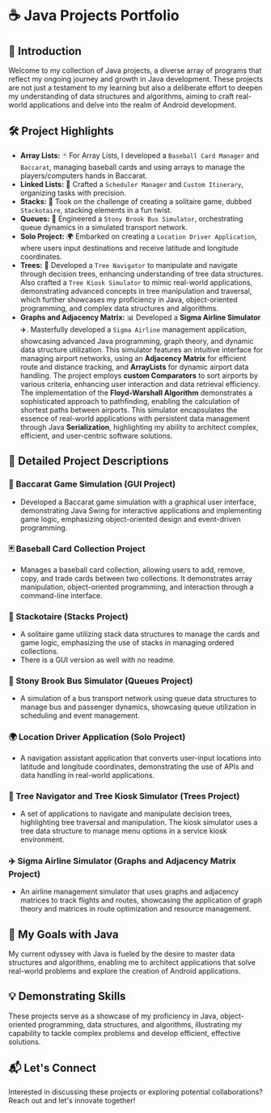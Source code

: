 # ☕ Java Projects Portfolio

## 🌟 Introduction
Welcome to my collection of Java projects, a diverse array of programs that reflect my ongoing journey and growth in Java development. These projects are not just a testament to my learning but also a deliberate effort to deepen my understanding of data structures and algorithms, aiming to craft real-world applications and delve into the realm of Android development.

## 🛠️ Project Highlights

- **Array Lists:** 🃏 For Array Lists, I developed a `Baseball Card Manager` and `Baccarat`, managing baseball cards and using arrays to manage the players/computers hands in Baccarat.
- **Linked Lists:** 📅 Crafted a `Scheduler Manager` and `Custom Itinerary`, organizing tasks with precision.
- **Stacks:** 🎴 Took on the challenge of creating a solitaire game, dubbed `Stackotaire`, stacking elements in a fun twist.
- **Queues:** 🚌 Engineered a `Stony Brook Bus Simulator`, orchestrating queue dynamics in a simulated transport network.
- **Solo Project:** 🌍 Embarked on creating a `Location Driver Application`, where users input destinations and receive latitude and longitude coordinates.
- **Trees:** 🌳 Developed a `Tree Navigator` to manipulate and navigate through decision trees, enhancing understanding of tree data structures. Also crafted a `Tree Kiosk Simulator` to mimic real-world applications, demonstrating advanced concepts in tree manipulation and traversal, which further showcases my proficiency in Java, object-oriented programming, and complex data structures and algorithms.
- **Graphs and Adjacency Matrix:** 📊 Developed a **Sigma Airline Simulator** ✈️. Masterfully developed a `Sigma Airline` management application, showcasing advanced Java programming, graph theory, and dynamic data structure utilization. This simulator features an intuitive interface for managing airport networks, using an **Adjacency Matrix** for efficient route and distance tracking, and **ArrayLists** for dynamic airport data handling. The project employs **custom Comparators** to sort airports by various criteria, enhancing user interaction and data retrieval efficiency. The implementation of the **Floyd-Warshall Algorithm** demonstrates a sophisticated approach to pathfinding, enabling the calculation of shortest paths between airports. This simulator encapsulates the essence of real-world applications with persistent data management through Java **Serialization**, highlighting my ability to architect complex, efficient, and user-centric software solutions.

## 📂 Detailed Project Descriptions

### 🎲 Baccarat Game Simulation (GUI Project)
- Developed a Baccarat game simulation with a graphical user interface, demonstrating Java Swing for interactive applications and implementing game logic, emphasizing object-oriented design and event-driven programming.

### 🃏 Baseball Card Collection Project
- Manages a baseball card collection, allowing users to add, remove, copy, and trade cards between two collections. It demonstrates array manipulation, object-oriented programming, and interaction through a command-line interface.

### 🎴 Stackotaire (Stacks Project)
- A solitaire game utilizing stack data structures to manage the cards and game logic, emphasizing the use of stacks in managing ordered collections.
- There is a GUI version as well with no readme.

### 🚌 Stony Brook Bus Simulator (Queues Project)
- A simulation of a bus transport network using queue data structures to manage bus and passenger dynamics, showcasing queue utilization in scheduling and event management.

### 🌍 Location Driver Application (Solo Project)
- A navigation assistant application that converts user-input locations into latitude and longitude coordinates, demonstrating the use of APIs and data handling in real-world applications.

### 🌳 Tree Navigator and Tree Kiosk Simulator (Trees Project)
- A set of applications to navigate and manipulate decision trees, highlighting tree traversal and manipulation. The kiosk simulator uses a tree data structure to manage menu options in a service kiosk environment.

### ✈️ Sigma Airline Simulator (Graphs and Adjacency Matrix Project)
- An airline management simulator that uses graphs and adjacency matrices to track flights and routes, showcasing the application of graph theory and matrices in route optimization and resource management.


## 🎯 My Goals with Java

My current odyssey with Java is fueled by the desire to master data structures and algorithms, enabling me to architect applications that solve real-world problems and explore the creation of Android applications.

## 💡 Demonstrating Skills

These projects serve as a showcase of my proficiency in Java, object-oriented programming, data structures, and algorithms, illustrating my capability to tackle complex problems and develop efficient, effective solutions.

## 📬 Let's Connect

Interested in discussing these projects or exploring potential collaborations? Reach out and let's innovate together!
